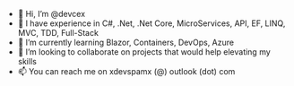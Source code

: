 - 👋 Hi, I’m @devcex
- 👀 I have experience in C#, .Net, .Net Core, MicroServices, API, EF, LINQ, MVC, TDD, Full-Stack
- 🌱 I’m currently learning Blazor, Containers, DevOps, Azure
- 💞️ I’m looking to collaborate on projects that would help elevating my skills 
- 📫 You can reach me on xdevspamx (@) outlook (dot) com

<!---
devcex/devcex is a ✨ special ✨ repository because its `README.md` (this file) appears on your GitHub profile.
You can click the Preview link to take a look at your changes.
--->
